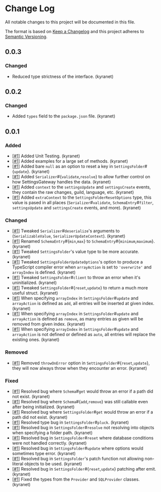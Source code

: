 # Change Log

All notable changes to this project will be documented in this file.

The format is based on [Keep a Changelog](http://keepachangelog.com/)
and this project adheres to [Semantic Versioning](http://semver.org/).

<!--
NOTE: For the contributors, you add new entries to this document following this format:
- [[#PRNUMBER](https://github.com/dirigeants/settings-gateway/pull/PRNUMBER)] The change that has been made. (Author's Github name)
-->

## 0.0.3

### Changed

- Reduced type strictness of the interface. (kyranet)

## 0.0.2

### Changed

- Added `types` field to the `package.json` file. (kyranet)

## 0.0.1

### Added

- [[#1][]] Added Unit Testing. (kyranet)
- [[#1][]] Added examples for a large set of methods. (kyranet)
- [[#1][]] Added bare `null` as an option to reset a key in `SettingsFolder`#{`update`}. (kyranet)
- [[#1][]] Added `Serializer`#{`validate`,`resolve`} to allow further control on how SettingsGateway handles the data. (kyranet)
- [[#1][]] Added `context` to the `settingsUpdate` and `settingsCreate` events, they contain the raw changes, guild, language, etc. (kyranet)
- [[#1][]] Added `extraContext` to the `SettingsFolderResetOptions` type, this value is pased in all places (`Serializer`#`validate`, `SchemaEntry`#`filter`, `settingsUpdate` and `settingsCreate` events, and more). (kyranet)

### Changed

- [[#1][]] Tweaked `Serializer`#`deserialize`'s arguments to (`SerializableValue`, `SerializerUpdateContext`). (kyranet)
- [[#1][]] Renamed `SchemaEntry`#{`min`,`max`} to `SchemaEntry`#{`minimum`,`maximum`}. (kyranet)
- [[#1][]] Tweaked `SettingsFolder`'s value type to be more accurate. (kyranet)
- [[#1][]] Tweaked `SettingsFolderUpdateOptions`'s option to produce a TypeScript compiler error when `arrayAction` is set to `'overwrite'` and `arrayIndex` is defined. (kyranet)
- [[#1][]] Tweaked `SettingsFolder`#`client` to throw an error when it's uninitialized. (kyranet)
- [[#1][]] Tweaked `SettingsFolder`#{`reset`,`update`} to return a much more useful struct. (kyranet)
- [[#1][]] When specifying `arrayIndex` in `SettingsFolder`#`update` and `arrayAction` is defined as `add`, all entries will be inserted at given index. (kyranet)
- [[#1][]] When specifying `arrayIndex` in `SettingsFolder`#`update` and `arrayAction` is defined as `remove`, as many entries as given will be removed from given index. (kyranet)
- [[#1][]] When specifying `arrayIndex` in `SettingsFolder`#`update` and `arrayAction` is not defined or defined as `auto`, all entries will replace the existing ones. (kyranet)

### Removed

- [[#1][]] Removed `throwOnError` option in `SettingsFolder`#{`reset`,`update`}, they will now always throw when they encounter an error. (kyranet)

### Fixed

- [[#1][]] Resolved bug where `Schema`#`get` would throw an error if a path did not exist. (kyranet)
- [[#1][]] Resolved bug where `Schema`#{`add`,`remove`} was still callable even after being initialized. (kyranet)
- [[#1][]] Resolved bug where `SettingsFolder`#`get` would throw an error if a path did not exist. (kyranet)
- [[#1][]] Resolved type bug in `SettingsFolder`#`pluck`. (kyranet)
- [[#1][]] Resolved bug in `SettingsFolder`#`resolve` not resolving into objects when specifying a folder path. (kyranet)
- [[#1][]] Resolved bug in `SettingsFolder`#`reset` where database conditions were not handled correctly. (kyranet)
- [[#1][]] Resolved bug in `SettingsFolder`#`update` where options would sometimes type error. (kyranet)
- [[#1][]] Resolved bug in `SettingsFolder`'s patch function not allowing non-literal objects to be used. (kyranet)
- [[#1][]] Resolved bug in `SettingsFolder`#{`reset`,`update`} patching after emit. (kyranet)
- [[#1][]] Fixed the types from the `Provider` and `SQLProvider` classes. (kyranet)

<!-- References, they're to shorten lines -->
[#1]: https://github.com/dirigeants/settings-gateway/pull/1
